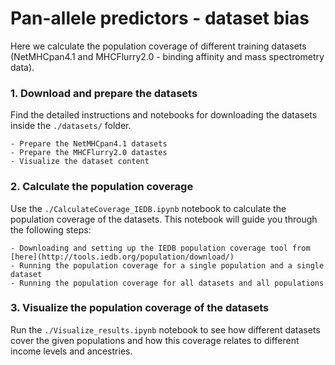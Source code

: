 # Pan-allele predictors - dataset bias 

Here we calculate the population coverage of different training datasets (NetMHCpan4.1 and MHCFlurry2.0 - binding affinity and mass spectrometry data). 

### 1. Download and prepare the datasets

Find the detailed instructions and notebooks for downloading the datasets inside the `./datasets/` folder.

    - Prepare the NetMHCpan4.1 datasets 
    - Prepare the MHCFlurry2.0 datastes
    - Visualize the dataset content 
    
### 2. Calculate the population coverage

Use the `./CalculateCoverage_IEDB.ipynb` notebook to calculate the population coverage of the datasets. This notebook will guide you through the following steps:

    - Downloading and setting up the IEDB population coverage tool from [here](http://tools.iedb.org/population/download/)
    - Running the population coverage for a single population and a single dataset
    - Running the population coverage for all datasets and all populations
    
    
### 3. Visualize the population coverage of the datasets

Run the `./Visualize_results.ipynb` notebook to see how different datasets cover the given populations and how this coverage relates to different income levels and ancestries. 